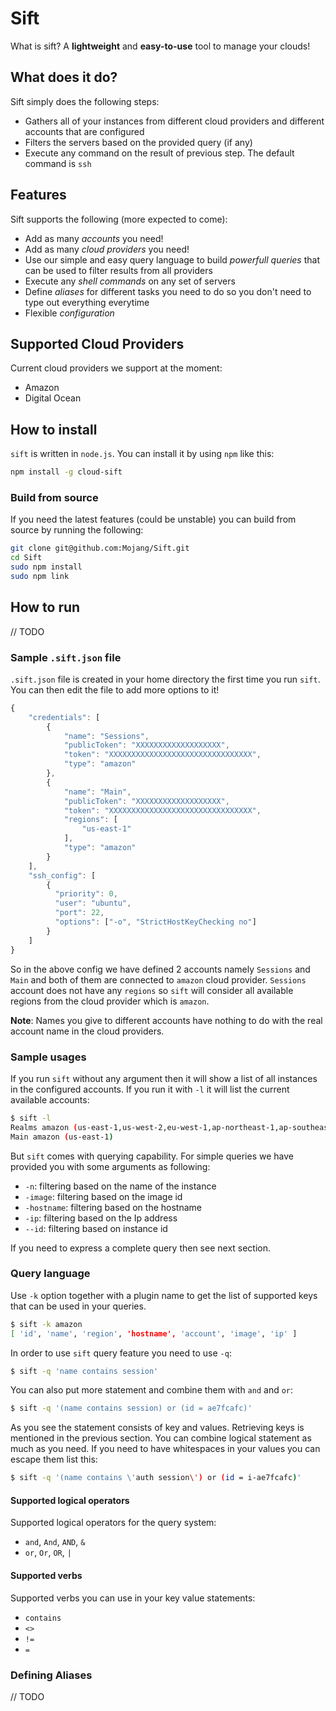 # Sift

What is sift? A __lightweight__ and __easy-to-use__ tool to manage your clouds!

## What does it do?

Sift simply does the following steps:

- Gathers all of your instances from different cloud providers and different accounts that are configured
- Filters the servers based on the provided query (if any)
- Execute any command on the result of previous step. The default command is `ssh`

## Features

Sift supports the following (more expected to come):

- Add as many _accounts_ you need!
- Add as many _cloud providers_ you need!
- Use our simple and easy query language to build _powerfull queries_ that can be used to filter results from all providers
- Execute any _shell commands_ on any set of servers
- Define _aliases_ for different tasks you need to do so you don't need to type out everything everytime
- Flexible _configuration_


## Supported Cloud Providers

Current cloud providers we support at the moment:

- Amazon
- Digital Ocean


## How to install

`sift` is written in `node.js`. You can install it by using `npm` like this:

```bash
npm install -g cloud-sift
```

### Build from source

If you need the latest features (could be unstable) you can build from source by running the following:

```bash
git clone git@github.com:Mojang/Sift.git
cd Sift
sudo npm install
sudo npm link
```

## How to run

// TODO

### Sample `.sift.json` file

`.sift.json` file is created in your home directory the first time you run `sift`. You can then edit the file to add more options to it!

```javascript
{
    "credentials": [
        {
            "name": "Sessions",
            "publicToken": "XXXXXXXXXXXXXXXXXXX",
            "token": "XXXXXXXXXXXXXXXXXXXXXXXXXXXXXXXX",
        	"type": "amazon"
        },
        {
            "name": "Main",
            "publicToken": "XXXXXXXXXXXXXXXXXXX",
            "token": "XXXXXXXXXXXXXXXXXXXXXXXXXXXXXXXX",
            "regions": [
                "us-east-1"
            ],
            "type": "amazon"
        }
    ],
    "ssh_config": [
        {
          "priority": 0,
          "user": "ubuntu",
          "port": 22,
          "options": ["-o", "StrictHostKeyChecking no"]
        }
    ]
}
```

So in the above config we have defined 2 accounts namely `Sessions` and `Main` and both of them are connected to `amazon` cloud provider. `Sessions` account does not have any `regions` so `sift` will consider all available regions from the cloud provider which is `amazon`.

**Note**: Names you give to different accounts have nothing to do with the real account name in the cloud providers.

### Sample usages

If you run `sift` without any argument then it will show a list of all instances in the configured accounts. If you run it with `-l` it will list the current available accounts:

```bash
$ sift -l 
Realms amazon (us-east-1,us-west-2,eu-west-1,ap-northeast-1,ap-southeast-2) 
Main amazon (us-east-1) 
```

But `sift` comes with querying capability. For simple queries we have provided you with some arguments as following:

- `-n`: filtering based on the name of the instance
- `-image`: filtering based on the image id
- `-hostname`: filtering based on the hostname
- `-ip`: filtering based on the Ip address
- `--id`: filtering based on instance id

If you need to express a complete query then see next section.

### Query language

Use `-k` option together with a plugin name to get the list of supported keys that can be used in your queries.

```bash
$ sift -k amazon
[ 'id', 'name', 'region', 'hostname', 'account', 'image', 'ip' ]
```

In order to use `sift` query feature you need to use `-q`:

```bash
$ sift -q 'name contains session'
```

You can also put more statement and combine them with `and` and `or`:

```bash
$ sift -q '(name contains session) or (id = ae7fcafc)'
```

As you see the statement consists of key and values. Retrieving keys is mentioned in the previous section. 
You can combine logical statement as much as you need. If you need to have whitespaces in your values you can escape them list this:

```bash
$ sift -q '(name contains \'auth session\') or (id = i-ae7fcafc)'
```

#### Supported logical operators

Supported logical operators for the query system:
- `and`, `And`, `AND`, `&`
- `or`, `Or`, `OR`, `|`

#### Supported verbs

Supported verbs you can use in your key value statements:
- `contains`
- `<>`
- `!=`
- `=`


### Defining Aliases

// TODO